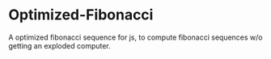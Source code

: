# Optimized-Fibonacci
A optimized fibonacci sequence for js, to compute fibonacci sequences w/o getting an exploded computer.
